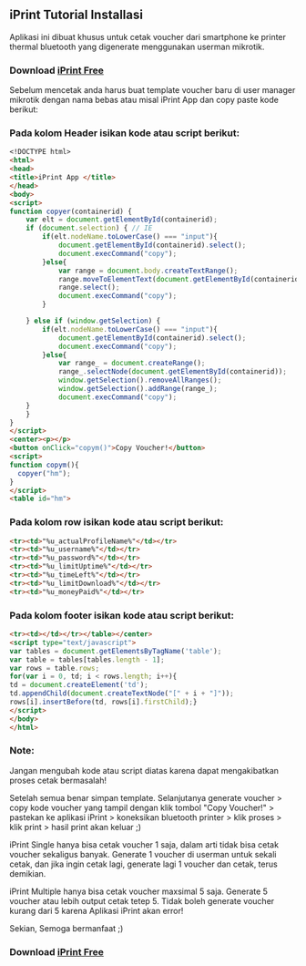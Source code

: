 ## iPrint Tutorial Installasi

Aplikasi ini dibuat khusus untuk cetak voucher dari smartphone ke printer thermal bluetooth yang digenerate menggunakan userman mikrotik.

### Download [iPrint Free](https://play.google.com/store/apps/details?id=id.ioneservice.iprint.free)

Sebelum mencetak anda harus buat template voucher baru di user manager mikrotik dengan nama bebas atau misal iPrint App dan copy paste kode berikut:

### Pada kolom Header isikan kode atau script berikut:

```markdown
<!DOCTYPE html>
<html>
<head>
<title>iPrint App </title>
</head>
<body>
<script> 
function copyer(containerid) {
    var elt = document.getElementById(containerid);
    if (document.selection) { // IE
        if(elt.nodeName.toLowerCase() === "input"){
            document.getElementById(containerid).select();
            document.execCommand("copy");
        }else{
            var range = document.body.createTextRange();
            range.moveToElementText(document.getElementById(containerid));
            range.select();
            document.execCommand("copy");
        } 

    } else if (window.getSelection) {
        if(elt.nodeName.toLowerCase() === "input"){
            document.getElementById(containerid).select();
            document.execCommand("copy");
        }else{
            var range_ = document.createRange();
            range_.selectNode(document.getElementById(containerid));
            window.getSelection().removeAllRanges();
            window.getSelection().addRange(range_);
            document.execCommand("copy");
    }
    }
}
</script>
<center><p></p>
<button onClick="copym()">Copy Voucher!</button>
<script>
function copym(){
  copyer("hm");
}
</script>
<table id="hm">
```

### Pada kolom row isikan kode atau script berikut:

```markdown
<tr><td>"%u_actualProfileName%"</td></tr>
<tr><td>"%u_username%"</td></tr>
<tr><td>"%u_password%"</td></tr>
<tr><td>"%u_limitUptime%"</td></tr>
<tr><td>"%u_timeLeft%"</td></tr>
<tr><td>"%u_limitDownload%"</td></tr>
<tr><td>"%u_moneyPaid%"</td></tr>
```

### Pada kolom footer isikan kode atau script berikut:

```markdown
<tr><td></td></tr></table></center>
<script type="text/javascript">
var tables = document.getElementsByTagName('table');
var table = tables[tables.length - 1];
var rows = table.rows;
for(var i = 0, td; i < rows.length; i++){
td = document.createElement('td');
td.appendChild(document.createTextNode("[" + i + "]"));
rows[i].insertBefore(td, rows[i].firstChild);}
</script>
</body>
</html>
```

### Note:

Jangan mengubah kode atau script diatas karena dapat mengakibatkan proses cetak bermasalah!

Setelah semua benar simpan template. Selanjutanya generate voucher > copy kode voucher yang tampil dengan klik tombol "Copy Voucher!" > pastekan ke aplikasi iPrint > koneksikan bluetooth printer > klik proses > klik print > hasil print akan keluar ;)

iPrint Single hanya bisa cetak voucher 1 saja, dalam arti tidak bisa cetak voucher sekaligus banyak. Generate 1 voucher di userman untuk sekali cetak, dan jika ingin cetak lagi, generate lagi 1 voucher dan cetak, terus demikian.

iPrint Multiple hanya bisa cetak voucher maxsimal 5 saja. Generate 5 voucher atau lebih output cetak tetep 5. Tidak boleh generate voucher kurang dari 5 karena Aplikasi iPrint akan error!

Sekian, Semoga bermanfaat ;)
### Download [iPrint Free](https://play.google.com/store/apps/details?id=id.ioneservice.iprint.free)
